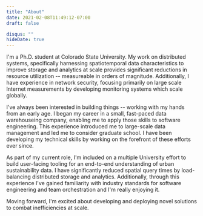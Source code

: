 ```yaml
---
title: "About"
date: 2021-02-08T11:49:12-07:00
draft: false

disqus: ""
hideDate: true
---
```


I'm a Ph.D. student at Colorado State University. My work on distributed systems, specifically harnessing spatiotemporal data characteristics to improve storage and analytics at scale provides significant reductions in resource utilization -- measureable in orders of magnitude. Additionally, I have experience in network security, focusing primarily on large scale Internet measurements by developing monitoring systems which scale globally.

I've always been interested in building things -- working with my hands from an early age. I began my career in a small, fast-paced data warehouseing company, enabling me to apply those skills to software engineering. This experience introduced me to large-scale data management and led me to consider graduate school. I have been developing my technical skills by working on the forefront of these efforts ever since.

As part of my current role, I'm included on a multiple University effort to build user-facing tooling for an end-to-end understanding of urban sustainability data. I have significantly reduced spatial query times by load-balancing distributed storage and analytics. Additionally, through this experience I've gained familiarity with industry standards for software engineering and team orchestration and I'm really enjoying it.

Moving forward, I'm excited about developing and deploying novel solutions to combat inefficiencies at scale.
